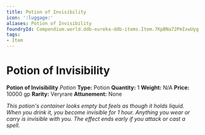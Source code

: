 ```yaml
---
title: Potion of Invisibility
icon: ':luggage:'
aliases: Potion of Invisibility
foundryId: Compendium.world.ddb-eureka-ddb-items.Item.7KpBNa72PmIxwUyg
tags:
- Item
---
```


# Potion of Invisibility

**Potion of Invisibility**
_Potion_
**Type:** Potion
**Quantity:** 1
**Weight:** N/A
**Price:** 10000 gp
**Rarity:** Veryrare
**Attunement:** None

*This potion's container looks empty but feels as though it holds liquid. When you drink it, you become invisible for 1 hour. Anything you wear or carry is invisible with you. The effect ends early if you attack or cast a spell.*